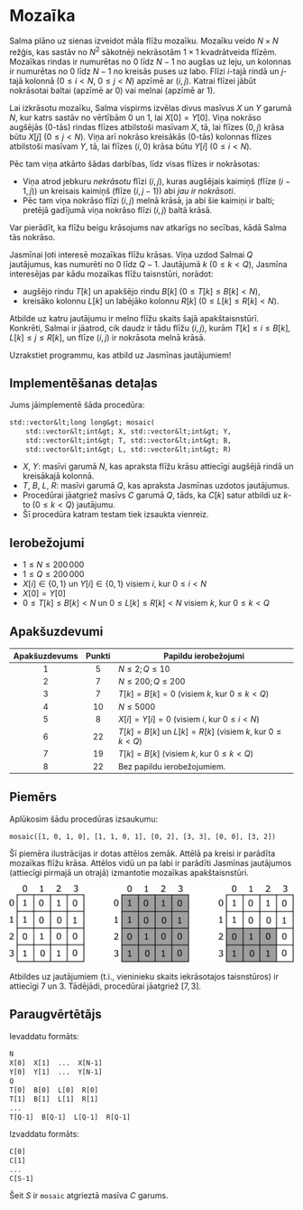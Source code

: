 # Mozaīka

Salma plāno uz sienas izveidot māla flīžu mozaīku.
Mozaīku veido $N \times N$ režģis, kas sastāv
 no $N^2$ sākotnēji nekrāsotām $1 \times 1$ kvadrātveida flīzēm.
Mozaīkas rindas ir numurētas no $0$ līdz $N-1$ no augšas uz leju,
 un kolonnas ir numurētas no $0$ līdz $N-1$ no kreisās puses uz labo.
Flīzi $i$-tajā rindā un $j$-tajā kolonnā ($0 \leq i < N$, $0 \leq j < N$) apzīmē ar $(i,j)$.
Katrai flīzei jābūt nokrāsotai baltai (apzīmē ar $0$) vai melnai (apzīmē ar $1$).

Lai izkrāsotu mozaīku, Salma vispirms izvēlas divus masīvus $X$ un $Y$ garumā $N$,
kur katrs sastāv no vērtībām $0$ un $1$, lai $X[0] = Y[0]$.
Viņa nokrāso augšējās ($0$-tās) rindas flīzes atbilstoši masīvam $X$,
 tā, lai flīzes $(0,j)$ krāsa būtu $X[j]$ ($0 \leq j < N$).
Viņa arī nokrāso kreisākās ($0$-tās) kolonnas flīzes atbilstoši masīvam $Y$,
 tā, lai flīzes $(i,0)$ krāsa būtu $Y[i]$ ($0 \leq i < N$).
 
 Pēc tam viņa atkārto šādas darbības, līdz visas flīzes ir nokrāsotas:
* Viņa atrod jebkuru *nekrāsotu* flīzi $(i,j)$, kuras
 augšējais kaimiņš (flīze $(i-1, j)$) un kreisais kaimiņš (flīze $(i, j-1)$)
 abi *jau ir nokrāsoti*.
* Pēc tam viņa nokrāso flīzi $(i,j)$ melnā krāsā, ja abi šie kaimiņi ir balti;
 pretējā gadījumā viņa nokrāso flīzi $(i, j)$ baltā krāsā.

Var pierādīt, ka flīžu beigu krāsojums nav atkarīgs no secības, kādā Salma tās nokrāso.
 
Jasmīnai ļoti interesē mozaīkas flīžu krāsas.
Viņa uzdod Salmai $Q$ jautājumus, kas numurēti no $0$ līdz $Q-1$.
Jautājumā $k$ ($0 \leq k < Q$),
 Jasmīna interesējas par kādu mozaīkas flīžu taisnstūri, norādot:
* augšējo rindu $T[k]$ un apakšējo rindu $B[k]$ ($0 \leq T[k] \leq B[k] < N$),
* kreisāko kolonnu $L[k]$ un labējāko kolonnu $R[k]$ ($0 \leq L[k] \leq R[k] < N$).

Atbilde uz katru jautājumu ir melno flīžu skaits šajā apakštaisnstūrī.
Konkrēti, Salmai ir jāatrod, cik daudz ir tādu flīžu $(i, j)$, kurām $T[k] \leq i \leq B[k]$, $L[k] \leq j \leq R[k]$,
 un flīze $(i,j)$ ir nokrāsota melnā krāsā.

Uzrakstiet programmu, kas atbild uz Jasmīnas jautājumiem!

## Implementēšanas detaļas

Jums jāimplementē šāda procedūra:

```
std::vector&lt;long long&gt; mosaic(
	std::vector&lt;int&gt; X, std::vector&lt;int&gt; Y,
    std::vector&lt;int&gt; T, std::vector&lt;int&gt; B,
    std::vector&lt;int&gt; L, std::vector&lt;int&gt; R)
```

* $X$, $Y$: masīvi garumā $N$, kas apraksta flīžu krāsu attiecīgi augšējā rindā un kreisākajā kolonnā.
* $T$, $B$, $L$, $R$: masīvi garumā $Q$, kas apraksta Jasmīnas uzdotos jautājumus.
* Procedūrai jāatgriež masīvs $C$ garumā $Q$, tāds, ka $C[k]$ satur atbildi uz $k$-to ($0 \leq k < Q$) jautājumu.
* Šī procedūra katram testam tiek izsaukta vienreiz.

## Ierobežojumi

* $1 \leq N \leq 200\,000$
* $1 \leq Q \leq 200\,000$
* $X[i] \in \{0, 1\}$ un $Y[i] \in \{0, 1\}$
 visiem $i$, kur $0 \leq i < N$
* $X[0] = Y[0]$
* $0 \leq T[k] \leq B[k] < N$ un $0 \leq L[k] \leq R[k] < N$
visiem $k$, kur $0 \leq k < Q$

## Apakšuzdevumi

| Apakšuzdevums | Punkti  | Papildu ierobežojumi |
| :-----: | :----: | ---------------------- |
| 1       | $5$    | $N \leq 2; Q \leq 10$
| 2       | $7$    | $N \leq 200; Q \leq 200$
| 3       | $7$    | $T[k] = B[k] = 0$ (visiem $k$, kur $0 \leq k < Q$)
| 4       | $10$   | $N \leq 5000$
| 5       | $8$    | $X[i] = Y[i] = 0$ (visiem $i$, kur $0 \leq i < N$)
| 6       | $22$   | $T[k] = B[k]$ un $L[k] = R[k]$ (visiem $k$, kur $0 \leq k < Q$)
| 7       | $19$   | $T[k] = B[k]$ (visiem $k$, kur $0 \leq k < Q$)
| 8       | $22$   | Bez papildu ierobežojumiem.

## Piemērs

Aplūkosim šādu procedūras izsaukumu:

```
mosaic([1, 0, 1, 0], [1, 1, 0, 1], [0, 2], [3, 3], [0, 0], [3, 2])
```

Šī piemēra ilustrācijas ir dotas attēlos zemāk.
Attēlā pa kreisi ir parādīta mozaīkas flīžu krāsa.
Attēlos vidū un pa labi ir parādīti Jasmīnas jautājumos (attiecīgi pirmajā un otrajā) izmantotie mozaīkas apakštaisnstūri.

![](example.png "550")

Atbildes uz jautājumiem (t.i., vieninieku skaits iekrāsotajos taisnstūros) ir attiecīgi 7 un 3. Tādējādi, procedūrai jāatgriež $[7, 3]$.

## Paraugvērtētājs

Ievaddatu formāts:

```
N
X[0]  X[1]  ...  X[N-1]
Y[0]  Y[1]  ...  Y[N-1]
Q
T[0]  B[0]  L[0]  R[0]
T[1]  B[1]  L[1]  R[1]
...
T[Q-1]  B[Q-1]  L[Q-1]  R[Q-1]
```

Izvaddatu formāts:

```
C[0]
C[1]
...
C[S-1]
```

Šeit $S$ ir `mosaic` atgrieztā masīva $C$ garums.

